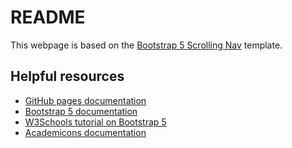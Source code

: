 # README

This webpage is based on the [Bootstrap 5 Scrolling Nav](https://startbootstrap.com/template/scrolling-nav) template.

## Helpful resources
* [GitHub pages documentation](https://docs.github.com/en/pages/getting-started-with-github-pages/about-github-pages)
* [Bootstrap 5 documentation](https://getbootstrap.com/docs/5.3/getting-started/introduction/)
* [W3Schools tutorial on Bootstrap 5](https://www.w3schools.com/bootstrap5/index.php)
* [Academicons documentation](https://jpswalsh.github.io/academicons/)
